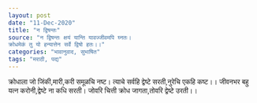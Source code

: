 ```yaml
---
layout: post
date: "11-Dec-2020"
title: "न द्विषन्तः"
source: "न द्विषन्तः क्षयं यान्ति यावज्जीवमपि घ्नतः।
क्रोधमेकं तु यो हन्यात्तेन सर्वे द्विषो हतः।।"
categories: "भावानुवाद, सुभाषित"
tags: "मराठी, पद्य"
---
```


क्रोधाला जो जिंकी,मारी,करी समूळचि नष्ट।
त्याचे सर्वहि द्वेष्टे सरती,नुरेचि एकहि कष्ट।।
जीवनभर बहु यत्न करोनी,द्वेष्टे ना कधि सरती।
जोवरि चित्ती क्रोध जागता,तोवरि द्वेष्टे उरती।।
